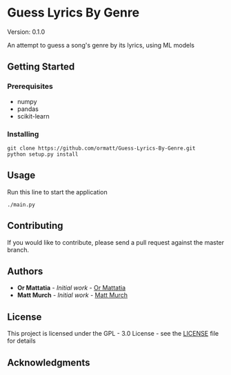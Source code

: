 # Guess Lyrics By Genre
Version: 0.1.0

An attempt to guess a song's genre by its lyrics, using ML models

## Getting Started

### Prerequisites

* numpy
* pandas
* scikit-learn


### Installing

```
git clone https://github.com/ormatt/Guess-Lyrics-By-Genre.git
python setup.py install
```

## Usage

Run this line to start the application

```
./main.py
```


## Contributing

If you would like to contribute, please send a pull request against the master branch.


## Authors

* **Or Mattatia** - *Initial work* -  [Or Mattatia](https://github.com/ormatt)
* **Matt Murch** - *Initial work* - [Matt Murch](https://github.com/mattmurch)

## License

This project is licensed under the GPL - 3.0 License - see the [LICENSE](LICENSE) file for details


## Acknowledgments
